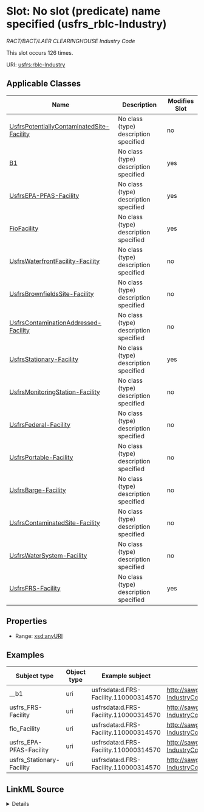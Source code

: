 

# Slot: No slot (predicate) name specified (usfrs_rblc-Industry)


_RACT/BACT/LAER CLEARINGHOUSE Industry Code_






This slot occurs 126 times.


URI: [usfrs:rblc-Industry](http://sawgraph.spatialai.org/v1/us-frs#rblc-Industry)



<!-- no inheritance hierarchy -->





## Applicable Classes

| Name | Description | Modifies Slot |
| --- | --- | --- |
| [UsfrsPotentiallyContaminatedSite-Facility](../classes/UsfrsPotentiallyContaminatedSite-Facility.md) | No class (type) description specified |  no  |
| [B1](../classes/B1.md) | No class (type) description specified |  yes  |
| [UsfrsEPA-PFAS-Facility](../classes/UsfrsEPA-PFAS-Facility.md) | No class (type) description specified |  yes  |
| [FioFacility](../classes/FioFacility.md) | No class (type) description specified |  yes  |
| [UsfrsWaterfrontFacility-Facility](../classes/UsfrsWaterfrontFacility-Facility.md) | No class (type) description specified |  no  |
| [UsfrsBrownfieldsSite-Facility](../classes/UsfrsBrownfieldsSite-Facility.md) | No class (type) description specified |  no  |
| [UsfrsContaminationAddressed-Facility](../classes/UsfrsContaminationAddressed-Facility.md) | No class (type) description specified |  no  |
| [UsfrsStationary-Facility](../classes/UsfrsStationary-Facility.md) | No class (type) description specified |  yes  |
| [UsfrsMonitoringStation-Facility](../classes/UsfrsMonitoringStation-Facility.md) | No class (type) description specified |  no  |
| [UsfrsFederal-Facility](../classes/UsfrsFederal-Facility.md) | No class (type) description specified |  no  |
| [UsfrsPortable-Facility](../classes/UsfrsPortable-Facility.md) | No class (type) description specified |  no  |
| [UsfrsBarge-Facility](../classes/UsfrsBarge-Facility.md) | No class (type) description specified |  no  |
| [UsfrsContaminatedSite-Facility](../classes/UsfrsContaminatedSite-Facility.md) | No class (type) description specified |  no  |
| [UsfrsWaterSystem-Facility](../classes/UsfrsWaterSystem-Facility.md) | No class (type) description specified |  no  |
| [UsfrsFRS-Facility](../classes/UsfrsFRS-Facility.md) | No class (type) description specified |  yes  |







## Properties

* Range: [xsd:anyURI](http://www.w3.org/2001/XMLSchema#anyURI)






## Examples

| Subject type | Object type | Example subject | Example object | Occurrences |
| --- | --- | --- | --- | --- |
| __b1 | uri | usfrsdata:d.FRS-Facility.110000314570 | http://sawgraph.spatialai.org/v1/fio/sic#SIC-IndustryCode-2611 | 126 |
| usfrs_FRS-Facility | uri | usfrsdata:d.FRS-Facility.110000314570 | http://sawgraph.spatialai.org/v1/fio/sic#SIC-IndustryCode-2611 | 126 |
| fio_Facility | uri | usfrsdata:d.FRS-Facility.110000314570 | http://sawgraph.spatialai.org/v1/fio/sic#SIC-IndustryCode-2611 | 126 |
| usfrs_EPA-PFAS-Facility | uri | usfrsdata:d.FRS-Facility.110000314570 | http://sawgraph.spatialai.org/v1/fio/sic#SIC-IndustryCode-2611 | 43 |
| usfrs_Stationary-Facility | uri | usfrsdata:d.FRS-Facility.110000314570 | http://sawgraph.spatialai.org/v1/fio/sic#SIC-IndustryCode-2611 | 124 |




## LinkML Source

<details>

```yaml
name: usfrs_rblc-Industry
annotations:
  count:
    tag: count
    value: 126
description: RACT/BACT/LAER CLEARINGHOUSE Industry Code
title: No slot (predicate) name specified
examples:
- object:
    example_object: http://sawgraph.spatialai.org/v1/fio/sic#SIC-IndustryCode-2611
    example_object_type: uri
    example_predicate: usfrs:rblc-Industry
    example_subject: usfrsdata:d.FRS-Facility.110000314570
    example_subject_type: __b1
- object:
    example_object: http://sawgraph.spatialai.org/v1/fio/sic#SIC-IndustryCode-2611
    example_object_type: uri
    example_predicate: usfrs:rblc-Industry
    example_subject: usfrsdata:d.FRS-Facility.110000314570
    example_subject_type: usfrs_FRS-Facility
- object:
    example_object: http://sawgraph.spatialai.org/v1/fio/sic#SIC-IndustryCode-2611
    example_object_type: uri
    example_predicate: usfrs:rblc-Industry
    example_subject: usfrsdata:d.FRS-Facility.110000314570
    example_subject_type: fio_Facility
- object:
    example_object: http://sawgraph.spatialai.org/v1/fio/sic#SIC-IndustryCode-2611
    example_object_type: uri
    example_predicate: usfrs:rblc-Industry
    example_subject: usfrsdata:d.FRS-Facility.110000314570
    example_subject_type: usfrs_EPA-PFAS-Facility
- object:
    example_object: http://sawgraph.spatialai.org/v1/fio/sic#SIC-IndustryCode-2611
    example_object_type: uri
    example_predicate: usfrs:rblc-Industry
    example_subject: usfrsdata:d.FRS-Facility.110000314570
    example_subject_type: usfrs_Stationary-Facility
from_schema: fio-kg
rank: 1000
slot_uri: usfrs:rblc-Industry
alias: usfrs_rblc_Industry
domain_of:
- __b1
- fio_Facility
- usfrs_EPA-PFAS-Facility
- usfrs_FRS-Facility
- usfrs_Stationary-Facility
range: uri

```
</details>